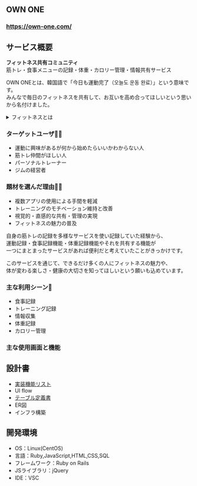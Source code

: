 ## OWN ONE

### https://own-one.com/

## サービス概要

**フィットネス共有コミュニティ**<br>
筋トレ・食事メニューの記録・体重・カロリー管理・情報共有サービス

OWN ONEとは、韓国語で「今日も運動完了（오늘도 운동 완료）」という意味です。<br>
みんなで毎日のフィットネスを共有して、お互いを高め合ってほしいという思いから名付けました。

<details>

<summary>フィットネスとは</summary>
肉体的および健康的観点で「望ましい」と考えられている状態であり、それを目指すための行為・活動。<br>

> フリー百科事典『ウィキペディア（Wikipedia）』より

日々の食事に気を付けたり、ヨガやプールなど幅広い運動もフィットネスの一種です。

</details>


### ターゲットユーザ🏋🏻
- 運動に興味があるが何から始めたらいいかわからない人
- 筋トレ仲間がほしい人
- パーソナルトレーナー
- ジムの経営者

### 題材を選んだ理由💪🏻

- 複数アプリの使用による手間を軽減
- トレーニングのモチベーション維持と改善
- 視覚的・直感的な共有・管理の実現
- フィットネスの魅力の普及

自身の筋トレの記録を多様なサービスを使い記録していた経験から、<br>
運動記録・食事記録機能・体重記録機能やそれを共有する機能が<br>
一つにまとまったサービスがあれば便利だと考えていたことがきっかけです。<br>

このサービスを通じて、できるだけ多くの人にフィットネスの魅力や、<br>
体が変わる楽しさ・健康の大切さを知ってほしいという願いも込めています。

### 主な利用シーン🥗
- 食事記録
- トレーニング記録
- 情報収集
- 体重記録
- カロリー管理

### 主な使用画面と機能





## 設計書
- [実装機能リスト](https://docs.google.com/spreadsheets/d/1DxKZ7I7iM7Kmx_GGDIQLwni04gI2Oo8bb38vbfu0GiU/edit#gid=885378170)
- UI flow
- [テーブル定義書](https://docs.google.com/spreadsheets/d/19KD0X8YphOv07WbU9ZDgNzTipnJbWq0nHtJ8T8nulvo/edit#gid=776768521)
- ER図
- インフラ構築

## 開発環境
- OS：Linux(CentOS)
- 言語：Ruby,JavaScript,HTML,CSS,SQL
- フレームワーク：Ruby on Rails
- JSライブラリ：jQuery
- IDE：VSC
